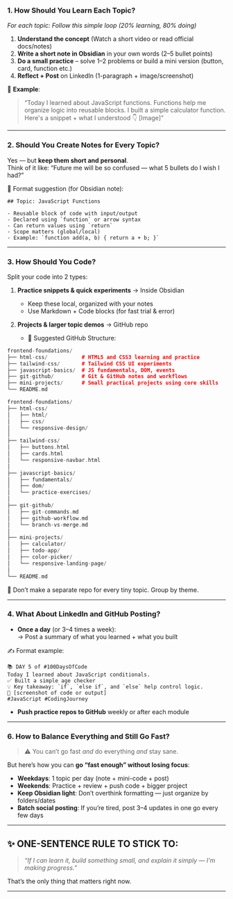 ### 1. How Should You Learn Each Topic?

*For each topic: Follow this simple loop (20% learning, 80% doing)*

1. **Understand the concept** (Watch a short video or read official docs/notes)    
2. **Write a short note in Obsidian** in your own words (2–5 bullet points)    
3. **Do a small practice** – solve 1–2 problems or build a mini version (button, card, function etc.)    
4. **Reflect + Post** on LinkedIn (1-paragraph + image/screenshot)    

📌 **Example**:

> “Today I learned about JavaScript functions. Functions help me organize logic into reusable blocks. I built a simple calculator function. Here's a snippet + what I understood 👇 [Image]”

---

### 2. Should You Create Notes for Every Topic?

Yes — but **keep them short and personal**.  
Think of it like: “Future me will be so confused — what 5 bullets do I wish I had?”

🧠 Format suggestion (for Obsidian note):

```pgsql
## Topic: JavaScript Functions

- Reusable block of code with input/output
- Declared using `function` or arrow syntax
- Can return values using `return`
- Scope matters (global/local)
- Example: `function add(a, b) { return a + b; }`
```

---

### 3. How Should You Code?

Split your code into 2 types:

1. **Practice snippets & quick experiments** → Inside Obsidian
	- Keep these local, organized with your notes
	- Use Markdown + Code blocks (for fast trial & error)    

2. **Projects & larger topic demos** → GitHub repo
	- 📁 Suggested GitHub Structure:
```cpp
frontend-foundations/
├── html-css/           # HTML5 and CSS3 learning and practice
├── tailwind-css/       # Tailwind CSS UI experiments
├── javascript-basics/  # JS fundamentals, DOM, events
├── git-github/         # Git & GitHub notes and workflows
├── mini-projects/      # Small practical projects using core skills
└── README.md
```

```cpp
frontend-foundations/
├── html-css/
│   ├── html/
│   ├── css/
│   └── responsive-design/
│
├── tailwind-css/
│   ├── buttons.html
│   ├── cards.html
│   └── responsive-navbar.html
│
├── javascript-basics/
│   ├── fundamentals/
│   ├── dom/
│   └── practice-exercises/
│
├── git-github/
│   ├── git-commands.md
│   ├── github-workflow.md
│   └── branch-vs-merge.md
│
├── mini-projects/
│   ├── calculator/
│   ├── todo-app/
│   ├── color-picker/
│   └── responsive-landing-page/
│
└── README.md
```

📌 Don’t make a separate repo for every tiny topic. Group by theme.

---

### 4. What About LinkedIn and GitHub Posting?

- **Once a day** (or 3–4 times a week):  
    → Post a summary of what you learned + what you built    

✍️ Format example:
```less
📚 DAY 5 of #100DaysOfCode  
Today I learned about JavaScript conditionals.  
✅ Built a simple age checker  
💡 Key takeaway: `if`, `else if`, and `else` help control logic.  
📸 [screenshot of code or output]  
#JavaScript #CodingJourney
```
- **Push practice repos to GitHub** weekly or after each module

---

### 6. **How to Balance Everything and Still Go Fast?**

> ⚠️ You can’t go fast _and_ do everything _and_ stay sane.

But here’s how you can **go “fast enough” without losing focus**:
- **Weekdays**: 1 topic per day (note + mini-code + post)    
- **Weekends**: Practice + review + push code + bigger project    
- **Keep Obsidian light**: Don’t overthink formatting — just organize by folders/dates    
- **Batch social posting**: If you’re tired, post 3–4 updates in one go every few days

---

## ✨ ONE-SENTENCE RULE TO STICK TO:

> *“If I can learn it, build something small, and explain it simply — I’m making progress.”*

That’s the only thing that matters right now.

---

